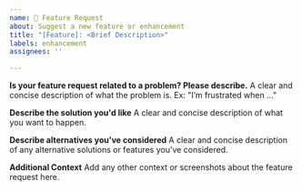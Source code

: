 ```yaml
---
name: 🚀 Feature Request
about: Suggest a new feature or enhancement
title: "[Feature]: <Brief Description>"
labels: enhancement
assignees: ''

---
```


**Is your feature request related to a problem? Please describe.**
A clear and concise description of what the problem is. Ex: "I’m frustrated when ..."

**Describe the solution you'd like**
A clear and concise description of what you want to happen.

**Describe alternatives you've considered**
A clear and concise description of any alternative solutions or features you've considered.

**Additional Context**
Add any other context or screenshots about the feature request here.